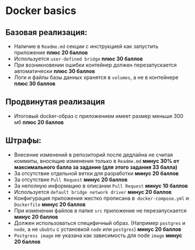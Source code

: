 # Docker basics

## Базовая реализация:
* Наличие в `Readme.md` секции с инструкцией как запустить приложение **плюс 20 баллов**
* Используется `user-defined bridge` **плюс 30 баллов**
* При возникновении ошибки контейнер должен перезапускается автоматически **плюс 30 баллов**
* Логи и файлы базы данных хранятся в `volumes`, а не в контейнере **плюс 30 баллов**

## Продвинутая реализация
* Итоговый docker-образ с приложением имеет размер меньше 300 мб **плюс 20 баллов**

## Штрафы:
* Внесение изменений в репозиторий после дедлайна не считая коммиты, вносящие изменения только в `Readme.md` **минус 30% от максимального балла за задание (для этого задания 33 балла)**
* За отсутствие отдельной ветки для разработки **минус 20 баллов**
* За отсутствие `Pull Request` **минус 20 баллов**
* За неполную информацию в описании `Pull Request` **минус 10 баллов**
* Используется `default bridge network driver` **минус 20 баллов**
* Конфигурация приложения жестко прописана в` docker-compose.yml` и `Dockerfile` **минус 20 баллов**
* При изменении файлов в папке `src` приложение не перезапускается **минус 20 баллов**
* Должен использоваться специфичный образ. (Например `postgres` и `node`, а не `ububtu` с установкой `node` или `postgres`) **минус 20 баллов**
* `Postgress image` не указана как зависимость для node `image` **минус 20 баллов**